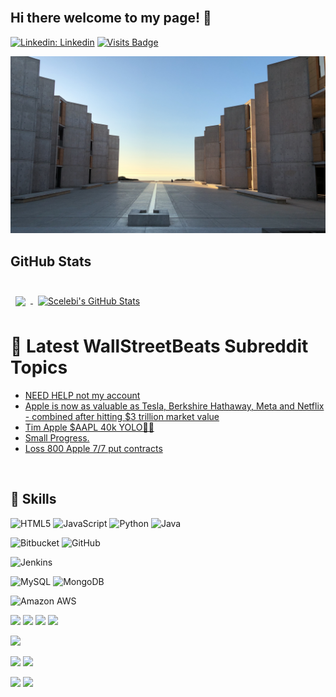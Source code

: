 <br>  

## Hi there welcome to my page! 👋
   
[![Linkedin: Linkedin](https://img.shields.io/badge/-Linkedin-blue?style=flat-square&logo=Linkedin&logoColor=white&link=https://www.linkedin.com/in/serdarcelebi/)](https://www.linkedin.com/in/serdarcelebi/) 
[![Visits Badge](https://badges.pufler.dev/visits/Avangarde2225/Avangarde2225)](https://github.com/Avangarde2225)   
  

![Github Banner](assets/img.JPG)




## GitHub Stats
<br>

<a href="https://github.com/Avangarde2225">
  <img align="center" style="margin:0.5rem" src="https://github-readme-stats.vercel.app/api/top-langs/?username=Avangarde2225&hide=html,css&title_color=ffffff&text_color=c9cacc&icon_color=4AB197&bg_color=1A2B34" />
</a>

<a href="https://github.com/Avangarde2225">
  <img align="center" style="margin:0.5rem" src="https://github-readme-stats.vercel.app/api?username=Avangarde2225&show_icons=true&line_height=27&count_private=true&title_color=ffffff&text_color=c9cacc&icon_color=4AB097&bg_color=1A2B34" alt="Scelebi's GitHub Stats" />
</a>
<br>


 # 📩 Latest WallStreetBeats Subreddit Topics
<!-- BLOG-POST-LIST:START -->
- [NEED HELP not my account](https://www.reddit.com/r/wallstreetbets/comments/14nfo61/need_help_not_my_account/)
- [Apple is now as valuable as Tesla, Berkshire Hathaway, Meta and Netflix - combined after hitting $3 trillion market value](https://www.reddit.com/r/wallstreetbets/comments/14nf6af/apple_is_now_as_valuable_as_tesla_berkshire/)
- [Tim Apple $AAPL 40k YOLO🍎🍏](https://www.reddit.com/r/wallstreetbets/comments/14nbryb/tim_apple_aapl_40k_yolo/)
- [Small Progress.](https://www.reddit.com/r/wallstreetbets/comments/14nbnjm/small_progress/)
- [Loss 800 Apple 7/7 put contracts](https://www.reddit.com/r/wallstreetbets/comments/14nbbuu/loss_800_apple_77_put_contracts/)
<!-- BLOG-POST-LIST:END -->

<br>

## 💼 Skills
<p>
<img alt="HTML5" src="https://img.shields.io/badge/html5%20-%23E34F26.svg?&style=for-the-badge&logo=html5&logoColor=white"/>
<img alt="JavaScript" src="https://img.shields.io/badge/javascript%20-%23323330.svg?&style=for-the-badge&logo=javascript&logoColor=%23F7DF1E"/>
<img alt="Python" src="https://img.shields.io/badge/python%20-%2314354C.svg?&style=for-the-badge&logo=python&logoColor=white"/>
<img alt="Java" src="https://img.shields.io/badge/java-%23ED8B00.svg?&style=for-the-badge&logo=java&logoColor=white"/>
</p>
<p>
<img alt="Bitbucket" src="https://img.shields.io/badge/bitbucket%20-%230047B3.svg?&style=for-the-badge&logo=bitbucket&logoColor=white"/>
<img alt="GitHub" src="https://img.shields.io/badge/github%20-%23121011.svg?&style=for-the-badge&logo=github&logoColor=white"/>
</p>
<p>
<img alt="Jenkins" src="https://img.shields.io/badge/jenkins%20-%232C5263.svg?&style=for-the-badge&logo=jenkins&logoColor=white"/>
</p>
<p>
<img alt="MySQL" src="https://img.shields.io/badge/mysql-%2300f.svg?&style=for-the-badge&logo=mysql&logoColor=white"/>
<img alt="MongoDB" src ="https://img.shields.io/badge/MongoDB-%234ea94b.svg?&style=for-the-badge&logo=mongodb&logoColor=white"/>
</p>

<p>
<img alt="Amazon AWS" src="https://img.shields.io/badge/Amazon_AWS-232F3E?style=for-the-badge&logo=amazon-aws&logoColor=white"/>
</p>


![](https://img.shields.io/badge/Test-Cypress-informational?style=flat&logo=Cypress&logoColor=white&color=4AB197)
![](https://img.shields.io/badge/Test-Selenium-informational?style=flat&logo=Selenium&logoColor=white&color=4AB197)
![](https://img.shields.io/badge/Test-LoadRunnerDesktop-informational?style=flat&logo=LoadRunnerDesktop&logoColor=white&color=4AB197)
![](https://img.shields.io/badge/Test-LoadRunnerCloud-informational?style=flat&logo=LoadRunnerCloud&logoColor=white&color=4AB197)


![](https://img.shields.io/badge/Tools-Postman-informational?style=flat&logo=Postman&logoColor=white&color=4AB197)

![](https://img.shields.io/badge/Tools-Bitbucket-informational?style=flat&logo=Bitbucket&logoColor=white&color=4AB197)
![](https://img.shields.io/badge/Tools-Github-informational?style=flat&logo=Github&logoColor=white&color=4AB197)

![](https://img.shields.io/badge/Tools-Jira-informational?style=flat&logo=Jira-Software&logoColor=white&color=4AB197)
![](https://img.shields.io/badge/Tools-Rally-informational?style=flat&logo=Rally-Software&logoColor=white&color=4AB197)

<br>



